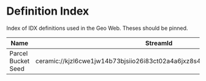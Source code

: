 # Definition Index

Index of IDX definitions used in the Geo Web. Theses should be pinned.

| Name               | StreamId                                                                  |
| ------------------ | ------------------------------------------------------------------------- |
| Parcel Bucket Seed | ceramic://kjzl6cwe1jw14b73bjsiio26i83ct02a4a6jxz8s4bvm0u9e5wdkk9mrvpklauu |
